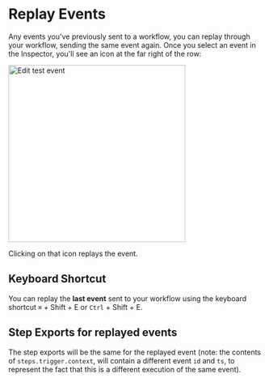 # Replay Events

Any events you've previously sent to a workflow, you can replay through your workflow, sending the same event again. Once you select an event in the Inspector, you'll see an icon at the far right of the row: 

<div>
<img alt="Edit test event" width="350" src="./images/replay.png">
</div>

Clicking on that icon replays the event.

## Keyboard Shortcut

You can replay the **last event** sent to your workflow using the keyboard shortcut `⌘` + Shift + E or `Ctrl` + Shift + E.

## Step Exports for replayed events

The step exports will be the same for the replayed event (note: the contents of `steps.trigger.context`, will contain a different event `id` and `ts`, to represent the fact that this is a different execution of the same event).

<Footer />
